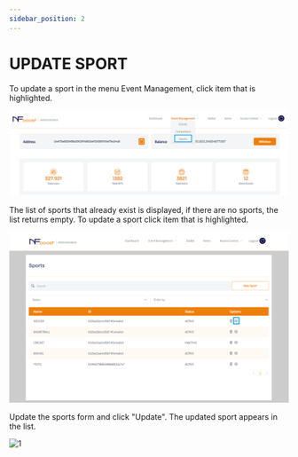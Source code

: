 ```yaml
---
sidebar_position: 2
---
```


# UPDATE SPORT

To update a sport in the menu Event Management, click item that is highlighted.

![1](/img/sports-bt.png)

The list of sports that already exist is displayed, if there are no sports, the list returns empty.
To update a sport click item that is highlighted.

![1](/img/sports-update-highlighted.png)

Update the sports form and click "Update". The updated sport appears in the list.

![1](/img/sports-update.png)
